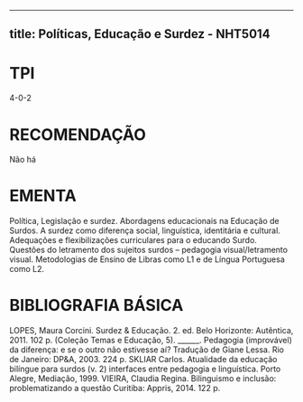 
---
title: Políticas, Educação e Surdez - NHT5014 
---

# TPI

4-0-2

# RECOMENDAÇÃO

Não há

# EMENTA

Política, Legislação e surdez. Abordagens educacionais na Educação de Surdos. A surdez como diferença social, linguística, identitária e cultural. Adequações e flexibilizações curriculares para o educando Surdo. Questões do letramento dos sujeitos surdos – pedagogia visual/letramento visual. Metodologias de Ensino de Libras como L1 e de Língua Portuguesa como L2.

# BIBLIOGRAFIA BÁSICA

LOPES, Maura Corcini. Surdez & Educação. 2. ed. Belo Horizonte: Autêntica, 2011. 102 p. (Coleção Temas e Educação, 5). 
______. Pedagogia (improvável) da diferença: e se o outro não estivesse aí? Tradução de Giane Lessa. Rio de Janeiro: DP&A, 2003. 224 p. 
SKLIAR Carlos. Atualidade da educação bilíngue para surdos (v. 2) interfaces entre pedagogia e linguística. Porto Alegre, Mediação, 1999. 
VIEIRA, Claudia Regina. Bilinguismo e inclusão: problematizando a questão Curitiba: Appris, 2014. 122 p.
        